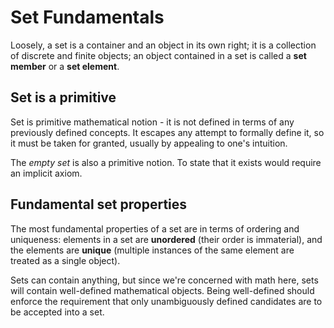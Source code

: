 # Set Fundamentals

Loosely, a set is a container and an object in its own right; it is a collection of discrete and finite objects; an object contained in a set is called a **set member** or a **set element**.

## Set is a primitive
Set is primitive mathematical notion - it is not defined in terms of any previously defined concepts. It escapes any attempt to formally define it, so it must be taken for granted, usually by appealing to one's intuition.

The *empty set* is also a primitive notion. To state that it exists would require an implicit axiom.

## Fundamental set properties
The most fundamental properties of a set are in terms of ordering and uniqueness: elements in a set are **unordered** (their order is immaterial), and the elements are **unique** (multiple instances of the same element are treated as a single object).

Sets can contain anything, but since we're concerned with math here, sets will contain well-defined mathematical objects. Being well-defined should enforce the requirement that only unambiguously defined candidates are to be accepted into a set.
